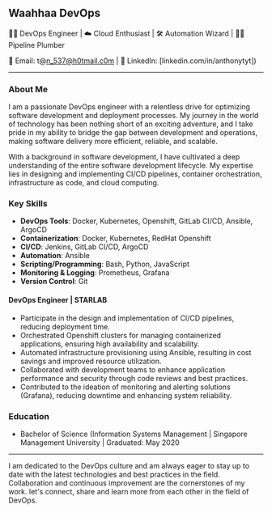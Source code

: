 ## Waahhaa DevOps

👨‍💻  DevOps Engineer | ☁️ Cloud Enthusiast | 🛠 Automation Wizard | 👨‍🔧 Pipeline Plumber 

📧 Email: t@n_537@h0tmail.c0m | 📱 LinkedIn: [linkedin.com/in/anthonytyt])

---

### About Me

I am a passionate DevOps engineer with a relentless drive for optimizing software development and deployment processes. My journey in the world of technology has been nothing short of an exciting adventure, and I take pride in my ability to bridge the gap between development and operations, making software delivery more efficient, reliable, and scalable.

With a background in  software development, I have cultivated a deep understanding of the entire software development lifecycle. My expertise lies in designing and implementing CI/CD pipelines, container orchestration, infrastructure as code, and cloud computing.

### Key Skills

- **DevOps Tools**: Docker, Kubernetes, Openshift, GitLab CI/CD, Ansible, ArgoCD
- **Containerization**: Docker, Kubernetes, RedHat Openshift
- **CI/CD**: Jenkins, GitLab CI/CD, ArgoCD
- **Automation**: Ansible
- **Scripting/Programming**: Bash, Python, JavaScript
- **Monitoring & Logging**: Prometheus, Grafana
- **Version Control**: Git

#### DevOps Engineer | STARLAB

- Participate in the design and implementation of CI/CD pipelines, reducing deployment time.
- Orchestrated Openshift clusters for managing containerized applications, ensuring high availability and scalability.
- Automated infrastructure provisioning using Ansible, resulting in cost savings and improved resource utilization.
- Collaborated with development teams to enhance application performance and security through code reviews and best practices.
- Contributed to the ideation of monitoring and alerting solutions (Grafana), reducing downtime and enhancing system reliability.

### Education

- Bachelor of Science (Information Systems Management | Singapore Management University | Graduated: May 2020

---

I am dedicated to the DevOps culture and am always eager to stay up to date with the latest technologies and best practices in the field. Collaboration and continuous improvement are the cornerstones of my work. let's connect, share and learn more from each other in the field of DevOps.
